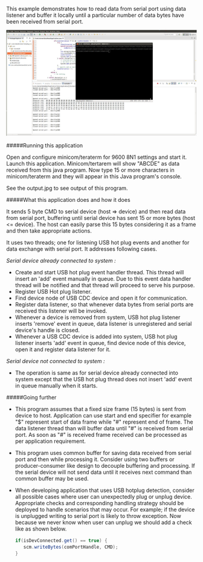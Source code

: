 This example demonstrates how to read data from serial port using data listener and buffer 
it locally until a particular number of data bytes have been received from serial port.

!["serial communication in java"](output.jpg?raw=true "serial communication in java")

#####Running this application
   
Open and configure minicom/teraterm for 9600 8N1 settings and start it. Launch this 
application. Minicom/tertarem will show "ABCDE" as data received from this java program.
Now type 15 or more characters in minicom/teraterm and they will appear in this Java
program's console. 
   
See the output.jpg to see output of this program.
   
#####What this application does and how it does

It sends 5 byte CMD to serial device (host => device) and then read data from serial 
port, buffering until serial device has sent 15 or more bytes (host <= device). The 
host can easily parse this 15 bytes considering it as a frame and then take appropriate 
actions.

It uses two threads; one for listening USB hot plug events and another for data exchange
with serial port. It addresses following cases.

*Serial device already connected to system :*
- Create and start USB hot plug event handler thread. This thread will insert an 'add' 
event manually in queue. Due to this event data handler thread will be notified and that 
thread will proceed to serve his purpose.
- Register USB Hot plug listener.
- Find device node of USB CDC device and open it for communication.
- Register data listener, so that whenever data bytes from serial ports are received this 
listener will be invoked.
- Whenever a device is removed from system, USB hot plug listener inserts 'remove' event in queue, 
data listener is unregistered and serial device's handle is closed.
- Whenever a USB CDC device is added into system, USB hot plug listener inserts 'add' event in queue, 
find device node of this device, open it and register data listener for it.
   
*Serial device not connected to system :*
- The operation is same as for serial device already connected into system except that the USB hot plug 
thread does not insert 'add' event in queue manually when it starts.
     
#####Going further
   
- This program assumes that a fixed size frame (15 bytes) is sent from device to host. Application can 
use start and end specifier for example "$" represent start of data frame while "#" represent end of 
frame. The data listener thread than will buffer data until "#" is received from serial port. As soon 
as "#" is received frame received can be processed as per application requirement.
    
- This program uses common buffer for saving data received from serial port and then while processing it. 
Consider using two buffers or producer-consumer like design to decouple buffering and processing. If the 
serial device will not send data until it receives next command than common buffer may be used.
     
- When developing application that uses USB hotplug detection, consider all possible cases where user 
can unexpectedly plug or unplug device. Appropriate checks and corresponding handling strategy should 
be deployed to handle scenarios that may occur. For example; if the device is unplugged writing to 
serial port is likely to throw exception. Now because we never know when user can unplug we should add 
a check like as shown below.
  ```java
  if(isDevConnected.get() == true) {
     scm.writeBytes(comPortHandle, CMD);
  }
  ```
     
